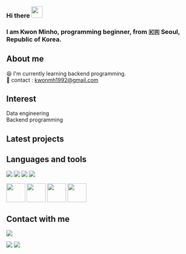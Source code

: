 ### Hi there <img src="https://raw.githubusercontent.com/MartinHeinz/MartinHeinz/master/wave.gif" width="30px">
### I am Kwon Minho, programming beginner, from :kr: Seoul, Republic of Korea.

## About me
:laughing: I'm currently learning backend programming.<br/>
:email: contact : kwonmh1992@gmail.com <br/>

## Interest
Data engineering<br/>
Backend programming<br/>

## Latest projects

## Languages and tools
<p>
<img src="https://img.shields.io/badge/HTML5-E34F26?&style=flat-square&logo=html5&logoColor=white"/> 
<img src="https://img.shields.io/badge/CSS3-1572B6?style=flat-square&logo=css3&logoColor=white" /> 
<img src="https://img.shields.io/badge/JavaScript-323330?style=flat-square&logo=javascript&logoColor=F7DF1E" />
<img src="https://img.shields.io/badge/Python-3766AB?style=flat-square&logo=Python&logoColor=white"/> 
</p>

<p>
<img src="https://cdn.jsdelivr.net/gh/devicons/devicon/icons/html5/html5-original-wordmark.svg" width="50" height="50"/>
<img src="https://cdn.jsdelivr.net/gh/devicons/devicon/icons/css3/css3-original-wordmark.svg" width="50" height="50"/>
<img src="https://cdn.jsdelivr.net/gh/devicons/devicon/icons/javascript/javascript-original.svg" width="50" height="50"/>
<img src="https://cdn.jsdelivr.net/gh/devicons/devicon/icons/python/python-original-wordmark.svg" width="50" height="50"/>
</p>

## Contact with me
<p>
<a href="mailto:kwonmh1992@gmail.com?subject=subject text"><img src="https://img.shields.io/badge/Gmail-D14836?style=for-the-badge&logo=gmail&logoColor=white"/></a>
</p>

<!-- status bar -->
  <img src="https://github-readme-stats.vercel.app/api?username=kwonminho1992&layout=compact&show_icons=true&theme=vue&hide_border=true" />
  <img src="https://github-readme-stats.vercel.app/api/top-langs/?username=kwonminho1992&layout=compact&theme=vue&hide_border=true" />

